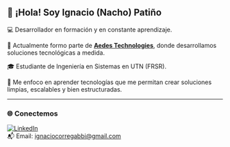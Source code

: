 
## 👋 ¡Hola! Soy Ignacio (Nacho) Patiño 

💻 Desarrollador en formación y en constante aprendizaje.

🚀 Actualmente formo parte de **[Aedes Technologies](https://aedestech.vercel.app/)**, donde desarrollamos soluciones tecnológicas a medida.

🎓 Estudiante de Ingeniería en Sistemas en UTN (FRSR).

🌱 Me enfoco en aprender tecnologías que me permitan crear soluciones limpias, escalables y bien estructuradas.


---

### 🌐 Conectemos

[![LinkedIn](https://img.shields.io/badge/-LinkedIn-0A66C2?style=flat&logo=linkedin&logoColor=white)](https://www.linkedin.com/in/TU_USUARIO/)  
📬 Email: ignaciocorregabbi@gmail.com


